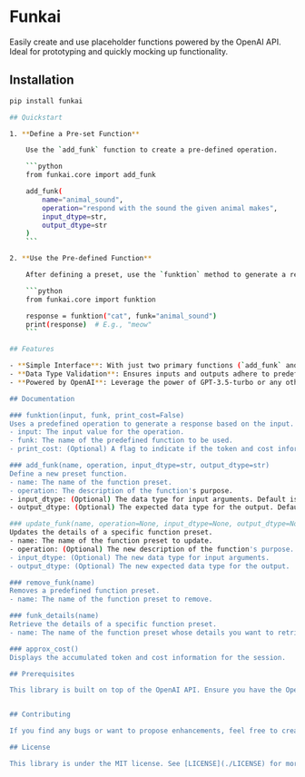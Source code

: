 # Funkai

Easily create and use placeholder functions powered by the OpenAI API. Ideal for prototyping and quickly mocking up functionality.

## Installation

```bash
pip install funkai

## Quickstart

1. **Define a Pre-set Function**

    Use the `add_funk` function to create a pre-defined operation. 

    ```python
    from funkai.core import add_funk

    add_funk(
        name="animal_sound",
        operation="respond with the sound the given animal makes",
        input_dtype=str,
        output_dtype=str
    )
    ```

2. **Use the Pre-defined Function**

    After defining a preset, use the `funktion` method to generate a response.

    ```python
    from funkai.core import funktion

    response = funktion("cat", funk="animal_sound")
    print(response)  # E.g., "meow"
    ```

## Features

- **Simple Interface**: With just two primary functions (`add_funk` and `funktion`), the library is easy to use and understand.
- **Data Type Validation**: Ensures inputs and outputs adhere to predefined data types.
- **Powered by OpenAI**: Leverage the power of GPT-3.5-turbo or any other model from OpenAI's offerings.

## Documentation

### funktion(input, funk, print_cost=False)
Uses a predefined operation to generate a response based on the input.
- input: The input value for the operation.
- funk: The name of the predefined function to be used.
- print_cost: (Optional) A flag to indicate if the token and cost information should be printed.

### add_funk(name, operation, input_dtype=str, output_dtype=str)
Define a new preset function.
- name: The name of the function preset.
- operation: The description of the function's purpose.
- input_dtype: (Optional) The data type for input arguments. Default is str.
- output_dtype: (Optional) The expected data type for the output. Default is str.

### update_funk(name, operation=None, input_dtype=None, output_dtype=None)
Updates the details of a specific function preset.
- name: The name of the function preset to update.
- operation: (Optional) The new description of the function's purpose.
- input_dtype: (Optional) The new data type for input arguments.
- output_dtype: (Optional) The new expected data type for the output.

### remove_funk(name)
Removes a predefined function preset.
- name: The name of the function preset to remove.

### funk_details(name)
Retrieve the details of a specific function preset.
- name: The name of the function preset whose details you want to retrieve.

### approx_cost()
Displays the accumulated token and cost information for the session.

## Prerequisites

This library is built on top of the OpenAI API. Ensure you have the OpenAI Python client installed and configured.


## Contributing

If you find any bugs or want to propose enhancements, feel free to create issues and pull requests on [GitHub](https://github.com/ciaraadkins/funkai).

## License

This library is under the MIT license. See [LICENSE](./LICENSE) for more details.


